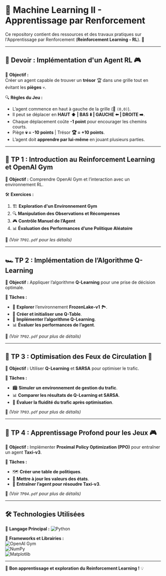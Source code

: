 # 🧠 Machine Learning II - Apprentissage par Renforcement

Ce repository contient des ressources et des travaux pratiques sur l'Apprentissage par Renforcement (**Reinforcement Learning - RL**). 🚀

---

## 📌 Devoir : Implémentation d'un Agent RL 🎮

🎯 **Objectif :**  
Créer un agent capable de trouver un **trésor** 🏆 dans une grille tout en évitant les **pièges** 💀.

🔍 **Règles du Jeu :**  
- L’agent commence en haut à gauche de la grille (📍 `(0,0)`).
- Il peut se déplacer en **HAUT ⬆️ | BAS ⬇️ | GAUCHE ⬅️ | DROITE ➡️**.
- Chaque déplacement coûte **-1 point** pour encourager les chemins courts.
- Piège **💀 = -10 points** | Trésor **🏆 = +10 points**.
- L’agent doit **apprendre par lui-même** en jouant plusieurs parties.

---

## 🧪 TP 1 : Introduction au Reinforcement Learning et OpenAI Gym

🔹 **Objectif :** Comprendre OpenAI Gym et l’interaction avec un environnement RL.

🛠 **Exercices :**
1. 🏗 **Exploration d'un Environnement Gym**
2. 🔍 **Manipulation des Observations et Récompenses**
3. 🎮 **Contrôle Manuel de l’Agent**
4. 📊 **Évaluation des Performances d’une Politique Aléatoire**

📜 _(Voir `TP01.pdf` pour les détails)_

---

## 🏎️ TP 2 : Implémentation de l’Algorithme Q-Learning

🎯 **Objectif :** Appliquer l’algorithme **Q-Learning** pour une prise de décision optimale.

🔹 **Tâches :**
- 🧊 **Explorer** l’environnement **FrozenLake-v1** 🏞.
- 📝 **Créer et initialiser une Q-Table**.
- 🔄 **Implémenter l’algorithme Q-Learning**.
- 📊 **Évaluer les performances de l’agent**.

📜 _(Voir `TP02.pdf` pour plus de détails)_

---

## 🚦 TP 3 : Optimisation des Feux de Circulation 🚦

🎯 **Objectif :** Utiliser **Q-Learning** et **SARSA** pour optimiser le trafic.

🔹 **Tâches :**
- 🏙 **Simuler un environnement de gestion du trafic**.
- 📊 **Comparer les résultats de Q-Learning et SARSA**.
- 🚥 **Évaluer la fluidité du trafic après optimisation**.

📜 _(Voir `TP03.pdf` pour plus de détails)_

---

## 🚖 TP 4 : Apprentissage Profond pour les Jeux 🎮

🎯 **Objectif :** Implémenter **Proximal Policy Optimization (PPO)** pour entraîner un agent **Taxi-v3**.

🔹 **Tâches :**
- 🗺 **Créer une table de politiques**.
- 🔄 **Mettre à jour les valeurs des états**.
- 🎯 **Entraîner l’agent pour résoudre Taxi-v3**.

📜 _(Voir `TP04.pdf` pour plus de détails)_

---

## 🛠 Technologies Utilisées

🔹 **Langage Principal :** ![Python](https://img.shields.io/badge/Python-🐍-blue)

🔹 **Frameworks et Librairies :**  
![OpenAI Gym](https://img.shields.io/badge/OpenAI_Gym-🕹️-red)  
![NumPy](https://img.shields.io/badge/NumPy-🔢-blue)  
![Matplotlib](https://img.shields.io/badge/Matplotlib-📊-green)

---

🚀 **Bon apprentissage et exploration du Reinforcement Learning !** 💡
